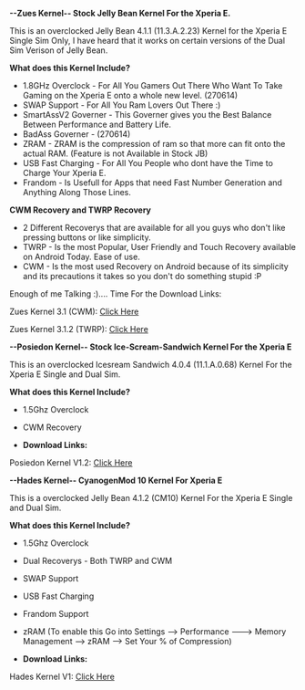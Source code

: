 

**--Zues Kernel-- Stock Jelly Bean Kernel For the Xperia E.**

This is an overclocked Jelly Bean 4.1.1 (11.3.A.2.23) Kernel for the Xperia E Single Sim Only, I have heard that it works on certain versions of the Dual Sim Verison of Jelly Bean.

**What does this Kernel Include?**

- 1.8GHz Overclock - For All You Gamers Out There Who Want To Take Gaming on the Xperia E onto a whole new level. (270614)
- SWAP Support - For All You Ram Lovers Out There :)
- SmartAssV2 Governer - This Governer gives you the Best Balance Between Performance and Battery Life.
- BadAss Governer - (270614)
- ZRAM - ZRAM is the compression of ram so that more can fit onto the actual RAM. (Feature is not Available in Stock JB)
- USB Fast Charging - For All You People who dont have the Time to Charge Your Xperia E.
- Frandom - Is Usefull for Apps that need Fast Number Generation and Anything Along Those Lines.

**CWM Recovery and TWRP Recovery**

- 2 Different Recoverys that are available for all you guys who don't like pressing buttons or like simplicity.
- TWRP - Is the most Popular, User Friendly and Touch Recovery available on Android Today. Ease of use.
- CWM - Is the most used Recovery on Android because of its simplicity and its precautions it takes so you don't do something stupid :P

Enough of me Talking :).... Time For the Download Links:

Zues Kernel 3.1 (CWM): [Click Here](https://mega.co.nz/#!0sk0yZSA!NjUwS_6HICKEza4OCq1LUcQFM0UbPeTkLhZ1XpkakvI)

Zues Kernel 3.1.2 (TWRP): [Click Here](https://mega.co.nz/#!xl0DxSQR!A52MuVi-DH0JHAW9ivFnjlAFX2lEVwXrmgUfdmXP-pk)

**--Posiedon Kernel-- Stock Ice-Scream-Sandwich Kernel For the Xperia E**

This is an overclocked Icesream Sandwich 4.0.4 (11.1.A.0.68) Kernel For the Xperia E Single and Dual Sim.

**What does this Kernel Include?**

- 1.5Ghz Overclock
- CWM Recovery

- **Download Links:**

Posiedon Kernel V1.2: [Click Here](https://mega.co.nz/#!B5kxgQaL!fCYEdVUFQa0tCBZ4LiOLSLTj3gIdaA2fJI-oCFp4foA)

**--Hades Kernel-- CyanogenMod 10 Kernel For Xperia E**

This is a overclocked Jelly Bean 4.1.2 (CM10) Kernel For the Xperia E Single and Dual Sim.

**What does this Kernel Include?**

- 1.5Ghz Overclock
- Dual Recoverys - Both TWRP and CWM
- SWAP Support
- USB Fast Charging
- Frandom Support
- zRAM (To enable this Go into Settings --> Performance ---> Memory Management --> zRAM --> Set Your % of Compression)

- **Download Links:**

Hades Kernel V1: [Click Here](https://mega.co.nz/#!Aol0hJbY!68DWHebdQrVkMCml5wvzMS09rthhujjZyxgedDQAj4A)



